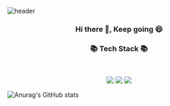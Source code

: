 ![header](https://capsule-render.vercel.app/api?type=waving&color=auto&height=200&section=header&text=jiseong-Ok&fontSize=40)


<h3 align="center"><b> Hi there 👋, Keep going 😄</b></h3>

<h3 align="center"><b>📚 Tech Stack 📚</b></h3>
</br>
<p align="center">
<img src="https://img.shields.io/badge/python-3670A0?style=for-the-badge&logo=python&logoColor=ffdd54"/>
<img src="https://img.shields.io/badge/PyTorch-%23EE4C2C.svg?style=for-the-badge&logo=PyTorch&logoColor=white"/> 
<img src="https://img.shields.io/badge/TensorFlow-%23FF6F00.svg?style=for-the-badge&logo=TensorFlow&logoColor=white"/> 

</p>


![Anurag's GitHub stats](https://github-readme-stats.vercel.app/api?username=jiseong-Ok&show_icons=true&theme=dark)
